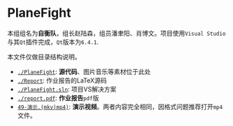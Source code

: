 # PlaneFight

本组组名为**自衡队**，组长赵陆森，组员潘聿阳、肖博文。项目使用`Visual Studio`与其`Qt`插件完成，`Qt`版本为`6.4.1`.

本文件仅做目录结构说明。
- [`./PlaneFight`](./PlaneFight): **源代码**、图片音乐等素材位于此处
- [`./Report`](./Report): 作业报告的LaTeX源码
- [`./PlaneFight.sln`](./PlaneFight.sln): 项目VS解决方案
- [`./report.pdf`](./report.pdf): **作业报告**`pdf`版
- [`49-演示.(mkv|mp4)`](./49-演示.mp4): **演示视频**。两者内容完全相同，因格式问题推荐打开`mp4`文件。
